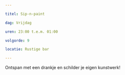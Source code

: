 ```yaml
---

titel: Sip-n-paint

dag: Vrijdag

uren: 23:00 t.e.m. 01:00

volgorde: 9

locatie: Rustige bar

---
```


Ontspan met een drankje en schilder je eigen kunstwerk!